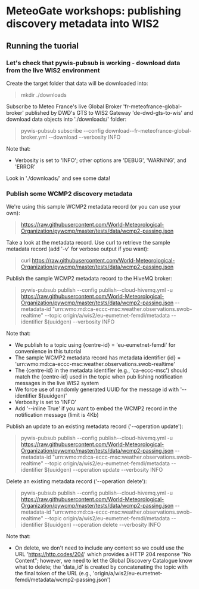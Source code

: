 # MeteoGate workshops: publishing discovery metadata into WIS2

## Running the tuorial

### Let's check that pywis-pubsub is working - download data from the live WIS2 environment

Create the target folder that data will be downloaded into:
> mkdir ./downloads

Subscribe to Meteo France's live Global Broker 'fr-meteofrance-global-broker' published by DWD's GTS to WIS2 Gateway 'de-dwd-gts-to-wis' and download data objects into './downloads/' folder:
> pywis-pubsub subscribe --config download--fr-meteofrance-global-broker.yml --download --verbosity INFO

Note that:
- Verbosity is set to 'INFO'; other options are 'DEBUG', 'WARNING', and 'ERROR'

Look in './downloads/' and see some data!

### Publish some WCMP2 discovery metadata

We're using this sample WCMP2 metadata record (or you can use your own):
> https://raw.githubusercontent.com/World-Meteorological-Organization/pywcmp/master/tests/data/wcmp2-passing.json

Take a look at the metadata record. Use curl to retrieve the sample metadata record (add '-v' for verbose output if you want):
> curl https://raw.githubusercontent.com/World-Meteorological-Organization/pywcmp/master/tests/data/wcmp2-passing.json

Publish the sample WCMP2 metadata record to the HiveMQ broker:
> pywis-pubsub publish --config publish--cloud-hivemq.yml -u https://raw.githubusercontent.com/World-Meteorological-Organization/pywcmp/master/tests/data/wcmp2-passing.json --metadata-id "urn:wmo:md:ca-eccc-msc:weather.observations.swob-realtime" --topic origin/a/wis2/eu-eumetnet-femdi/metadata --identifier $(uuidgen) --verbosity INFO

Note that:
- We publish to a topic using {centre-id} = 'eu-eumetnet-femdi' for convenience in this tutorial
- The sample WCMP2 metadata record has metadata identifier {id} = 'urn:wmo:md:ca-eccc-msc:weather.observations.swob-realtime'
- The {centre-id} in the metadata identifier (e.g., 'ca-eccc-msc') should match the {centre-id} used in the topic when pub
lishing notification messages in the live WIS2 system
- We force use of randomly generated UUID for the message id with '--identifier $(uuidgen)'
- Verbosity is set to 'INFO'
- Add '--inline True' if you want to embed the WCMP2 record in the notification message (limit is 4Kb)

Publish an update to an existing metadata record ('--operation update'):
> pywis-pubsub publish --config publish--cloud-hivemq.yml -u https://raw.githubusercontent.com/World-Meteorological-Organization/pywcmp/master/tests/data/wcmp2-passing.json --metadata-id "urn:wmo:md:ca-eccc-msc:weather.observations.swob-realtime" --topic origin/a/wis2/eu-eumetnet-femdi/metadata --identifier $(uuidgen) --operation update --verbosity INFO

Delete an existing metadata record ('--operation delete'):
> pywis-pubsub publish --config publish--cloud-hivemq.yml -u https://raw.githubusercontent.com/World-Meteorological-Organization/pywcmp/master/tests/data/wcmp2-passing.json --metadata-id "urn:wmo:md:ca-eccc-msc:weather.observations.swob-realtime" --topic origin/a/wis2/eu-eumetnet-femdi/metadata --identifier $(uuidgen) --operation delete --verbosity INFO

Note that:
- On delete, we don't need to include any content so we could use the URL 'https://http.codes/204' which provides a HTTP 204 response "No Content"; however, we need to let the Global Discovery Catalogue know what to delete; the 'data_id' is created by concatenating the topic with the final token of the URL (e.g., 'origin/a/wis2/eu-eumetnet-femdi/metadata/wcmp2-passing.json')
